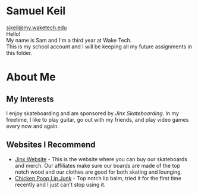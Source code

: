 # Samuel Keil  
sjkeil@my.waketech.edu  
Hello!  
My name is Sam and I'm a third year at Wake Tech.  
This is my school account and I will be keeping all my future assignments in this folder.  
# About Me
## My Interests
 I enjoy skateboarding and am sponsored by _Jinx Skateboarding_. In my freetime, I like to play guitar, go out with my friends, and play video games every now and again.
## Websites I Recommend
- [Jinx Website](https://jinxskate.myshopify.com/) - This is the website where you can buy our skateboards and merch. Our affiliates make sure our boards are made of the top notch wood and our clothes are good for both skating and lounging.
- [Chicken Poop Lip Junk](https://ilovechickenpoop.com/) - Top notch lip balm, tried it for the first time recently and I just can't stop using it.